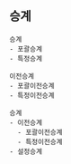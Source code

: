 ## 승계

```
승계
- 포괄승계
- 특정승계
```
```
이전승계
- 포괄이전승계
- 특정이전승계
```
```
승계
- 이전승계
  - 포괄이전승계
  - 특정이전승계
- 설정승계
```

